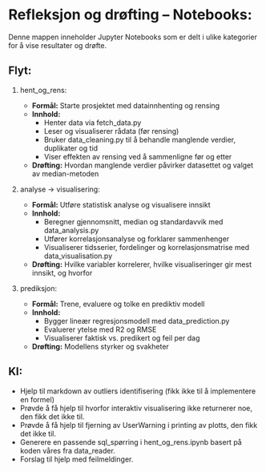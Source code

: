 # Refleksjon og drøfting – Notebooks:

Denne mappen inneholder Jupyter Notebooks som er delt i ulike kategorier for å vise resultater og drøfte.

## Flyt:

1. hent_og_rens:
   - **Formål:** Starte prosjektet med datainnhenting og rensing
   - **Innhold:**
     - Henter data via fetch_data.py
     - Leser og visualiserer rådata (før rensing)
     - Bruker data_cleaning.py til å behandle manglende verdier, duplikater og tid
     - Viser effekten av rensing ved å sammenligne før og etter
   - **Drøfting:** Hvordan manglende verdier påvirker datasettet og valget av median-metoden

2. analyse -> visualisering:
   - **Formål:** Utføre statistisk analyse og visualisere innsikt
   - **Innhold:**
     - Beregner gjennomsnitt, median og standardavvik med data_analysis.py
     - Utfører korrelasjonsanalyse og forklarer sammenhenger
     - Visualiserer tidsserier, fordelinger og korrelasjonsmatrise med data_visualisation.py
   - **Drøfting:** Hvilke variabler korrelerer, hvilke visualiseringer gir mest innsikt, og hvorfor

3. prediksjon:
   - **Formål:** Trene, evaluere og tolke en prediktiv modell
   - **Innhold:**
     - Bygger lineær regresjonsmodell med data_prediction.py
     - Evaluerer ytelse med R2 og RMSE
     - Visualiserer faktisk vs. predikert og feil per dag
   - **Drøfting:** Modellens styrker og svakheter

## KI:
- Hjelp til markdown av outliers identifisering (fikk ikke til å implementere en formel)
- Prøvde å få hjelp til hvorfor interaktiv visualisering ikke returnerer noe, den fikk det ikke til. 
- Prøvde å få hjelp til fjerning av UserWarning i printing av plotts, den fikk det ikke til. 
- Generere en passende sql_spørring i hent_og_rens.ipynb basert på koden våres fra data_reader.
- Forslag til hjelp med feilmeldinger.
